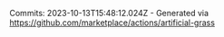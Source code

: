 Commits: 2023-10-13T15:48:12.024Z - Generated via https://github.com/marketplace/actions/artificial-grass
<br>
